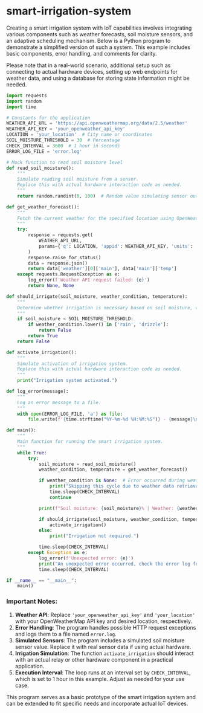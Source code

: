 # smart-irrigation-system

Creating a smart irrigation system with IoT capabilities involves integrating various components such as weather forecasts, soil moisture sensors, and an adaptive scheduling mechanism. Below is a Python program to demonstrate a simplified version of such a system. This example includes basic components, error handling, and comments for clarity.

Please note that in a real-world scenario, additional setup such as connecting to actual hardware devices, setting up web endpoints for weather data, and using a database for storing state information might be needed.

```python
import requests
import random
import time

# Constants for the application
WEATHER_API_URL = 'https://api.openweathermap.org/data/2.5/weather'
WEATHER_API_KEY = 'your_openweather_api_key'
LOCATION = 'your_location'  # City name or coordinates
SOIL_MOISTURE_THRESHOLD = 30  # Percentage
CHECK_INTERVAL = 3600  # 1 hour in seconds
ERROR_LOG_FILE = 'error.log'

# Mock function to read soil moisture level
def read_soil_moisture():
    """
    Simulate reading soil moisture from a sensor.
    Replace this with actual hardware interaction code as needed.
    """
    return random.randint(0, 100)  # Random value simulating sensor output

def get_weather_forecast():
    """
    Fetch the current weather for the specified location using OpenWeatherMap API.
    """
    try:
        response = requests.get(
            WEATHER_API_URL,
            params={'q': LOCATION, 'appid': WEATHER_API_KEY, 'units': 'metric'}
        )
        response.raise_for_status()
        data = response.json()
        return data['weather'][0]['main'], data['main']['temp']
    except requests.RequestException as e:
        log_error(f'Weather API request failed: {e}')
        return None, None

def should_irrigate(soil_moisture, weather_condition, temperature):
    """
    Determine whether irrigation is necessary based on soil moisture, weather, and other parameters.
    """
    if soil_moisture < SOIL_MOISTURE_THRESHOLD:
        if weather_condition.lower() in ['rain', 'drizzle']:
            return False
        return True
    return False

def activate_irrigation():
    """
    Simulate activation of irrigation system.
    Replace this with actual hardware interaction code as needed.
    """
    print("Irrigation system activated.")

def log_error(message):
    """
    Log an error message to a file.
    """
    with open(ERROR_LOG_FILE, 'a') as file:
        file.write(f'{time.strftime("%Y-%m-%d %H:%M:%S")} - {message}\n')

def main():
    """
    Main function for running the smart irrigation system.
    """
    while True:
        try:
            soil_moisture = read_soil_moisture()
            weather_condition, temperature = get_weather_forecast()

            if weather_condition is None:  # Error occurred during weather fetching
                print("Skipping this cycle due to weather data retrieval failure.")
                time.sleep(CHECK_INTERVAL)
                continue

            print(f"Soil moisture: {soil_moisture}% | Weather: {weather_condition} | Temp: {temperature}°C")

            if should_irrigate(soil_moisture, weather_condition, temperature):
                activate_irrigation()
            else:
                print("Irrigation not required.")

            time.sleep(CHECK_INTERVAL)
        except Exception as e:
            log_error(f'Unexpected error: {e}')
            print("An unexpected error occurred, check the error log for details.")
            time.sleep(CHECK_INTERVAL)

if __name__ == "__main__":
    main()
```

### Important Notes:

1. **Weather API**: Replace `'your_openweather_api_key'` and `'your_location'` with your OpenWeatherMap API key and desired location, respectively.
2. **Error Handling**: The program handles possible HTTP request exceptions and logs them to a file named `error.log`.
3. **Simulated Sensors**: The program includes a simulated soil moisture sensor value. Replace it with real sensor data if using actual hardware.
4. **Irrigation Simulation**: The function `activate_irrigation` should interact with an actual relay or other hardware component in a practical application.
5. **Execution Interval**: The loop runs at an interval set by `CHECK_INTERVAL`, which is set to 1 hour in this example. Adjust as needed for your use case.

This program serves as a basic prototype of the smart irrigation system and can be extended to fit specific needs and incorporate actual IoT devices.